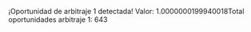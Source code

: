 ¡Oportunidad de arbitraje 1 detectada! Valor: 1.0000000199940018Total oportunidades arbitraje 1: 643